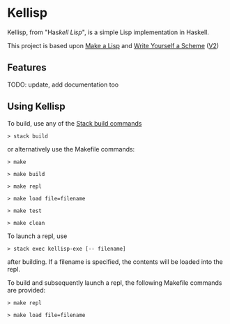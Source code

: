 # Kellisp

Kellisp, from "Has*kell Lisp*", is a simple Lisp implementation in Haskell.

This project is based upon [Make a Lisp](https://github.com/kanaka/mal)
and [Write Yourself a Scheme](https://en.wikibooks.org/wiki/Write_Yourself_a_Scheme_in_48_Hours)
([V2](https://wespiser.com/writings/wyas/00_overview.html))

## Features
TODO: update, add documentation too

## Using Kellisp
To build, use any of the [Stack build commands](https://docs.haskellstack.org/en/stable/GUIDE/#the-build-synonyms)
```
> stack build
```

or alternatively use the Makefile commands:
```
> make

> make build

> make repl

> make load file=filename

> make test

> make clean
```

To launch a repl, use
```
> stack exec kellisp-exe [-- filename]
```
after building. If a filename is specified, the contents will be loaded into the repl.

To build and subsequently launch a repl, the following Makefile commands are provided:
```
> make repl

> make load file=filename
```
